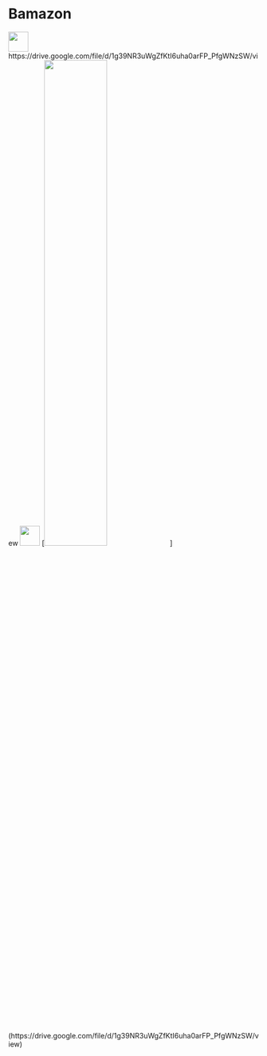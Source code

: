 # Bamazon
<img src="https://media.giphy.com/media/vFKqnCdLPNOKc/giphy.gif" width="40" height="40" />
https://drive.google.com/file/d/1g39NR3uWgZfKtI6uha0arFP_PfgWNzSW/view
<img src="https://drive.google.com/file/d/1g39NR3uWgZfKtI6uha0arFP_PfgWNzSW/giphy.gif" width="40" height="40" />
[<img src="https://drive.google.com/file/d/1g39NR3uWgZfKtI6uha0arFP_PfgWNzSW/view" width="50%">](https://drive.google.com/file/d/1g39NR3uWgZfKtI6uha0arFP_PfgWNzSW/view)
